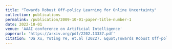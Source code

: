 ```yaml
---
title: "Towards Robust Off-policy Learning for Online Uncertainty"
collection: publications
permalink: /publication/2009-10-01-paper-title-number-1
date: 2022-10-01
venue: 'AAAI conference on Artificial Intelligence'
paperurl: 'https://arxiv.org/pdf/2202.13337.pdf'
citation: 'Da Xu, Yuting Ye, et.al (2022). &quot;Towards Robust Off-policy Learning for Online Uncertain.&quot; <i> AAAI conference on Artificial Intelligence</i>.'
---
```

